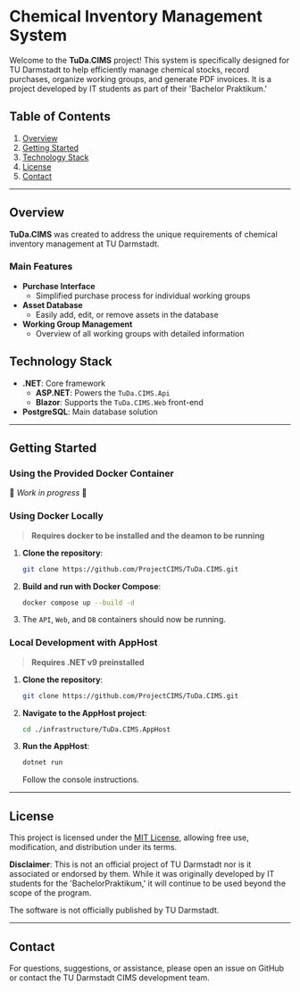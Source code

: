 ﻿# Chemical Inventory Management System

Welcome to the **TuDa.CIMS** project!
This system is specifically designed for TU Darmstadt to help efficiently manage
chemical stocks, record purchases, organize working groups, and generate PDF invoices.
It is a project developed by IT students as part of their 'Bachelor Praktikum.'

## Table of Contents

1. [Overview](#overview)
2. [Getting Started](#getting-started)
3. [Technology Stack](#technology-stack)
4. [License](#license)
5. [Contact](#contact)

---

## Overview

**TuDa.CIMS** was created to address the unique requirements of chemical inventory management at TU Darmstadt.

### Main Features

- **Purchase Interface**
  - Simplified purchase process for individual working groups
- **Asset Database**
  - Easily add, edit, or remove assets in the database
- **Working Group Management**
  - Overview of all working groups with detailed information

## Technology Stack

- **.NET**: Core framework
  - **ASP.NET**: Powers the `TuDa.CIMS.Api`
  - **Blazor**: Supports the `TuDa.CIMS.Web` front-end
- **PostgreSQL**: Main database solution

---

## Getting Started

### Using the Provided Docker Container

🚧 *Work in progress* 🚧

### Using Docker Locally

> **Requires docker to be installed and the deamon to be running**

1. **Clone the repository**:
   ```sh
   git clone https://github.com/ProjectCIMS/TuDa.CIMS.git
   ```
2. **Build and run with Docker Compose**:
   ```sh
   docker compose up --build -d
   ```
3. The `API`, `Web`, and `DB` containers should now be running.

### Local Development with AppHost

> **Requires .NET v9 preinstalled**

1. **Clone the repository**:
   ```sh
   git clone https://github.com/ProjectCIMS/TuDa.CIMS.git
   ```
2. **Navigate to the AppHost project**:
   ```sh
   cd ./infrastructure/TuDa.CIMS.AppHost
   ```
3. **Run the AppHost**:
   ```sh
   dotnet run
   ```
   Follow the console instructions.

---

## License

This project is licensed under the [MIT License](LICENSE.md), allowing free use, modification, and distribution under its terms.

**Disclaimer**: This is not an official project of TU Darmstadt nor is it associated or endorsed by them.
While it was originally developed by IT students for the 'BachelorPraktikum,' it will continue to be used beyond the scope of the program.

The software is not officially published by TU Darmstadt.

---

## Contact

For questions, suggestions, or assistance, please open an issue on GitHub or contact the TU Darmstadt CIMS development team.
